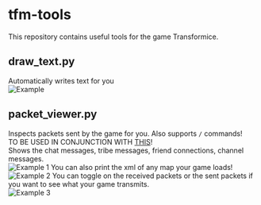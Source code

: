 # tfm-tools
This repository contains useful tools for the game Transformice.
## draw_text.py
Automatically writes text for you  
![Example](https://i.imgur.com/OCDoQNa.gif)
## packet_viewer.py
Inspects packets sent by the game for you. Also supports `/` commands!  
TO BE USED IN CONJUNCTION WITH [THIS](https://github.com/Tocutoeltuco/tfmplugins)!  
Shows the chat messages, tribe messages, friend connections, channel messages.  
![Example 1](https://i.imgur.com/OvObiaa.png)
You can also print the xml of any map your game loads!  
![Example 2](https://i.imgur.com/VwSWLVc.png)
You can toggle on the received packets or the sent packets if you want to see what your game transmits.  
![Example 3](https://i.imgur.com/T8hrRfb.png)
